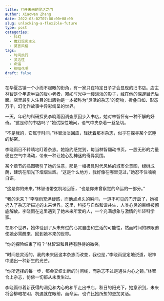 ```yaml
---
title: 打开未来的灵活之门
author: Xiaowen Zhang
date: 2022-03-02T07:00:00+08:00
slug: unlocking-a-flexible-future
type: post
categories:
  - 科幻
  - 魔幻现实主义
  - 莫言风格
tags:
  - 时间旅行
  - 灵活性
  - 命运
  - 柳暗花明
draft: false
---
```


在华夏古镇一个小而不起眼的街角，有一家只在特定日子才会显现的旧书店。店主林智是个年逾半百的瘦小老者，宛如时光中一缕淡淡的影子，藏在他的深邃目光后面。店里最引人注目的出版物是一本被称为“灵活的杂志”的奇物，折叠自如、形态万千，幻化作故事中异彩纷呈的世界。

一天，年轻的科研探员李晓雨因调查原因步入书店，她对林智怀有一种不解的好奇。“这是你的书店吗？”她试探性地问，语气中夹杂着一丝急切。

“不是我的，它属于时间，”林智淡淡回应，轻抚着那本杂志，似乎在探寻某个沉睡的秘密。

李晓雨目不转睛地盯着杂志。她隐约感觉到，每当林智翻动书页，一股无形的力量便在空气中涌动，带来一种让她心乱神迷的奇异氛围。

某个章节的插图吸引了她的注意，那是一幅极具时代风格的城市全景图，绿树成荫，建筑在阳光下熠熠生辉。“这是什么地方，我好像在哪里见过，”她忍不住喃喃自语。

“这是你的未来，”林智语带玄机地回答，“也是你未曾察觉的命运的一部分。”

“我的未来？”李晓雨充满疑惑，而他点点头的瞬间，一道不可见的门开启了，她被扔入了杂志所描述的未来世界。这里，科技与自然和谐共生，人类心灵的束缚被彻底解放。李晓雨在这里遇到了她未来所爱的人，一个充满想象与激情的年轻科学家。

在那个世界，她体验到了从未有过的心灵自由和生活的可能性，然而时间的界限迫使她必需醒来，回到她本来的世界。

“你的探险结束了吗？”林智温和且持有静待的微笑。

“时间是灵活的，我的未来因这本杂志而改变，我也是，”李晓雨坚定地说道，眼神中透出一种新生的光芒。

“你所选择的每一步，都会交织出新的时间线，而杂志不过是通往内心之镜。”林智合上杂志，仿佛一切都从未发生过。

李晓雨带着新获得的洞见和内心的和平走出书店，秋日的阳光下，她意识到，未来将会柳暗花明，机遇就在眼前，而命运，也许比她所想的更加灵活。